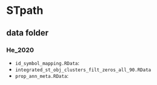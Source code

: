 # STpath## data folder### He_2020- `id_symbol_mapping.RData`:- `integrated_st_obj_clusters_filt_zeros_all_90.RData`- `prop_ann_meta.RData`: